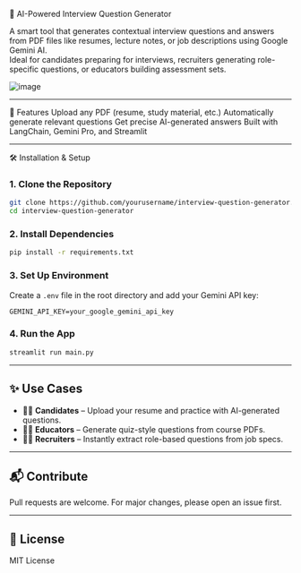 🤖 AI-Powered Interview Question Generator

A smart tool that generates contextual interview questions and answers from PDF files like resumes, lecture notes, or job descriptions using Google Gemini AI.  
Ideal for candidates preparing for interviews, recruiters generating role-specific questions, or educators building assessment sets.

![image](https://github.com/user-attachments/assets/6cbedfc2-b26e-4ef2-a628-0cfdb97651df)


---

🚀 Features
Upload any PDF (resume, study material, etc.)
Automatically generate relevant questions
Get precise AI-generated answers
Built with LangChain, Gemini Pro, and Streamlit

---

🛠 Installation & Setup

### 1. Clone the Repository

```bash
git clone https://github.com/yourusername/interview-question-generator.git
cd interview-question-generator
````

### 2. Install Dependencies

```bash
pip install -r requirements.txt
```

### 3. Set Up Environment

Create a `.env` file in the root directory and add your Gemini API key:

```env
GEMINI_API_KEY=your_google_gemini_api_key
```

### 4. Run the App

```bash
streamlit run main.py
```

---

## ✨ Use Cases

* 🧑‍💼 **Candidates** – Upload your resume and practice with AI-generated questions.
* 🧑‍🏫 **Educators** – Generate quiz-style questions from course PDFs.
* 🧑‍💻 **Recruiters** – Instantly extract role-based questions from job specs.

---


## 📬 Contribute

Pull requests are welcome. For major changes, please open an issue first.

---

## 📄 License

MIT License

